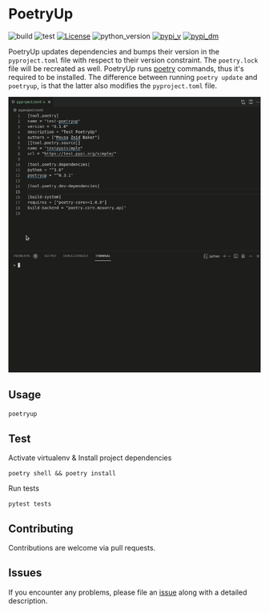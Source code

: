 # PoetryUp

![build](https://github.com/MousaZeidBaker/poetryup/workflows/Publish/badge.svg)
![test](https://github.com/MousaZeidBaker/poetryup/workflows/Test/badge.svg)
[![License](https://img.shields.io/badge/License-MIT-yellow.svg)](LICENSE)
![python_version](https://img.shields.io/badge/python-%3E=3.6-blue.svg)
[![pypi_v](https://img.shields.io/pypi/v/poetryup.svg)](https://pypi.org/project/poetryup)
[![pypi_dm](https://img.shields.io/pypi/dm/poetryup.svg)](https://pypi.org/project/poetryup)

PoetryUp updates dependencies and bumps their version in the `pyproject.toml` file with respect to their version
constraint. The `poetry.lock` file will be recreated as well. PoetryUp runs
[poetry](https://github.com/python-poetry/poetry) commands, thus it's required to be installed. The difference between
running `poetry update` and `poetryup`, is that the latter also modifies the `pyproject.toml` file.

![poetryup_demo](https://raw.githubusercontent.com/MousaZeidBaker/poetryup/master/media/poetryup_demo.gif)

## Usage
```shell
poetryup
```

## Test
Activate virtualenv & Install project dependencies
```shell
poetry shell && poetry install
```

Run tests
```shell
pytest tests
```

## Contributing
Contributions are welcome via pull requests.

## Issues
If you encounter any problems, please file an [issue](https://github.com/MousaZeidBaker/poetryup/issues) along with a
detailed description.
